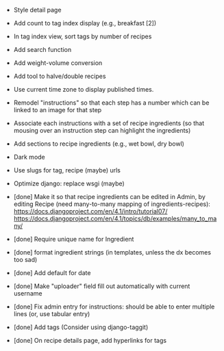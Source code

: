 - Style detail page
- Add count to tag index display (e.g., breakfast [2])
- In tag index view, sort tags by number of recipes
- Add search function
- Add weight-volume conversion
- Add tool to halve/double recipes
- Use current time zone to display published times.
- Remodel "instructions" so that each step has a number which can be linked to an image for that step
- Associate each instructions with a set of recipe ingredients (so that mousing over an instruction step can highlight the ingredients)
- Add sections to recipe ingredients (e.g., wet bowl, dry bowl)
- Dark mode
- Use slugs for tag, recipe (maybe) urls
- Optimize django: replace wsgi (maybe)

- [done] Make it so that recipe ingredients can be edited in Admin, by editing Recipe (need many-to-many mapping of ingredients-recipes): https://docs.djangoproject.com/en/4.1/intro/tutorial07/ https://docs.djangoproject.com/en/4.1/topics/db/examples/many_to_many/
- [done] Require unique name for Ingredient
- [done] format ingredient strings (in templates, unless the dx becomes too sad)
- [done] Add default for date
- [done] Make "uploader" field fill out automatically with current username
- [done] Fix admin entry for instructions: should be able to enter multiple lines (or, use tabular entry)
- [done] Add tags (Consider using django-taggit)
- [done] On recipe details page, add hyperlinks for tags

